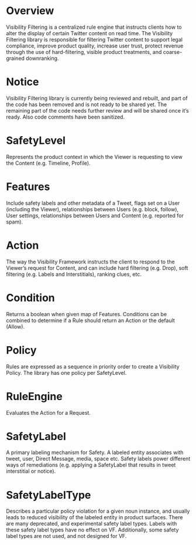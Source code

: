 Overview
========

Visibility Filtering is a centralized rule engine that instructs clients how to alter the display of certain Twitter content on read time. The Visibility Filtering library is responsible for filtering Twitter content to support legal compliance, improve product quality, increase user trust, protect revenue through the use of hard-filtering, visible product treatments, and coarse-grained downranking.

Notice
======

Visibility Filtering library is currently being reviewed and rebuilt, and part of the code has been removed and is not ready to be shared yet. The remaining part of the code needs further review and will be shared once it’s ready. Also code comments have been sanitized.

SafetyLevel
===========

Represents the product context in which the Viewer is requesting to view the Content (e.g. Timeline, Profile).

Features
========

Include safety labels and other metadata of a Tweet, flags set on a User (including the Viewer), relationships between Users (e.g. block, follow), User settings, relationships between Users and Content (e.g. reported for spam).

Action
======

The way the Visibility Framework instructs the client to respond to the Viewer’s request for Content, and can include hard filtering (e.g. Drop), soft filtering (e.g. Labels and Interstitials), ranking clues, etc.

Condition
=========

Returns a boolean when given map of Features. Conditions can be combined to determine if a Rule should return an Action or the default (Allow).

Policy
======

Rules are expressed as a sequence in priority order to create a Visibility Policy. The library has one policy
per SafetyLevel.

RuleEngine
===========

Evaluates the Action for a Request.

SafetyLabel
===========

A primary labeling mechanism for Safety. A labeled entity associates with tweet, user, Direct Message, media, space etc. Safety labels power different ways of remediations (e.g. applying a SafetyLabel that results in tweet interstitial or notice).

SafetyLabelType
===============

Describes a particular policy violation for a given noun instance, and usually leads to reduced visibility of the
labeled entity in product surfaces. There are many deprecated, and experimental safety label types. Labels with these safety label types have no effect on VF. Additionally, some safety label types are not used, and not designed for VF.
